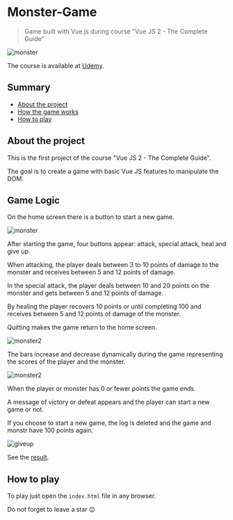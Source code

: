 # Monster-Game

> Game built with Vue.js during course "Vue JS 2 - The Complete Guide"

![monster](https://user-images.githubusercontent.com/61579772/94253827-6f6f6e00-ff58-11ea-9d61-64c64b39a311.jpg)

The course is available at [Udemy](https://www.udemy.com/vuejs-2-the-complete-guide/).

## Summary

* [About the project](#about-the-project)
* [How the game works](#how-the-game-works)
* [How to play](#how-to-play)


## About the project

This is the first project of the course "Vue JS 2 - The Complete Guide".

The goal is to create a game with basic Vue JS features to manipulate the DOM.

## Game Logic

On the home screen there is a button to start a new game.

![monster](https://user-images.githubusercontent.com/61579772/94253827-6f6f6e00-ff58-11ea-9d61-64c64b39a311.jpg)

After starting the game, four buttons appear: attack, special attack, heal and give up.

When attacking, the player deals between 3 to 10 points of damage to the monster and receives between 5 and 12 points of damage.

In the special attack, the player deals between 10 and 20 points on the monster and gets between 5 and 12 points of damage.

By healing the player recovers 10 points or until completing 100 and receives between 5 and 12 points of damage of the monster.

Quitting makes the game return to the home screen.

![monster2](https://user-images.githubusercontent.com/61579772/94253938-9a59c200-ff58-11ea-8989-bc3ba8fee6d7.jpg)

The bars increase and decrease dynamically during the game representing the scores of the player and the monster.

![monster2](https://user-images.githubusercontent.com/61579772/94253938-9a59c200-ff58-11ea-8989-bc3ba8fee6d7.jpg)

When the player or monster has 0 or fewer points the game ends.

A message of victory or defeat appears and the player can start a new game or not.

If you choose to start a new game, the log is deleted and the game and monstr have 100 points again.

![giveup](https://user-images.githubusercontent.com/61579772/94254323-34216f00-ff59-11ea-8029-cf00197ab5aa.jpg)

See the [result](https://taymison.github.io/the-monster-slayer/).

## How to play

To play just open the ``index.html`` file in any browser.


Do not forget to leave a star :wink:
